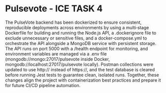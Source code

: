 # Pulsevote - ICE TASK 4

The PulseVote backend has been dockerized to ensure consistent, reproducible deployments across environments by using a multi‑stage Dockerfile for building and running the Node.js API, a .dockerignore file to exclude unnecessary or sensitive files, and a docker-compose.yml to orchestrate the API alongside a MongoDB service with persistent storage. The API runs on port 5000 with a /health endpoint for monitoring, and environment variables are managed via a .env file (mongodb://mongo:27017/pulsevote inside Docker, mongodb://localhost:27017/pulsevote locally). Postman collections were updated to use http:// instead of https://, and the test database is cleared before running Jest tests to guarantee clean, isolated runs. Together, these changes align the project with containerization best practices and prepare it for future CI/CD pipeline automation.
